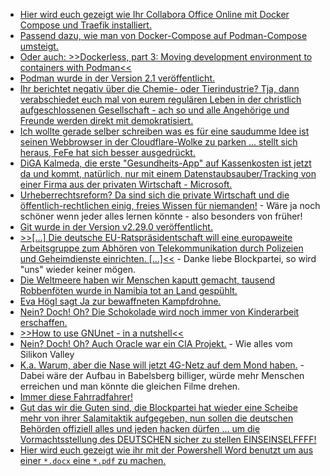 * [Hier wird euch gezeigt wie Ihr Collabora Office Online mit Docker Compose und Traefik installiert.](https://goneuland.de/collabora-office-online-mit-docker-compose-und-traefik-installieren/)
* [Passend dazu, wie man von Docker-Compose auf Podman-Compose umsteigt.](https://www.metamost.com/migrating-from-docker-compose-to-podman/)
* [Oder auch: >>Dockerless, part 3: Moving development environment to containers with Podman<<](https://mkdev.me/en/posts/dockerless-part-3-moving-development-environment-to-containers-with-podman)
* [Podman wurde in der Version 2.1 veröffentlicht.](https://podman.io/releases/2020/10/05/podman-release-v2.1.0.html)
* [Ihr berichtet negativ über die Chemie- oder Tierindustrie? Tja, dann verabschiedet euch mal von eurem regulären Leben in der christlich aufgeschlossenen Gesellschaft - ach so und alle Angehörige und Freunde werden direkt mit demokratisiert.](https://netzfrauen.org/2020/10/19/agriculture-industry/)
* [Ich wollte gerade selber schreiben was es für eine saudumme Idee ist seinen Webbrowser in der Cloudflare-Wolke zu parken ... stellt sich heraus, FeFe hat sich besser ausgedrückt.](https://blog.fefe.de/?ts=a1738544)
* [DiGA Kalmeda, die erste "Gesundheits-App" auf Kassenkosten ist jetzt da und kommt, natürlich, nur mit einem Datenstaubsauber/Tracking von einer Firma aus der privaten Wirtschaft - Microsoft.](https://www.kuketz-blog.de/diga-kalmeda-gesundheits-app-mit-microsoft-tracker/)
* [Urheberrechtsreform? Da sind sich die private Wirtschaft und die öffentlich-rechtlichen einig, freies Wissen für niemanden!](https://netzpolitik.org/2020/vorsicht-wenn-oeffentlich-rechtliche-und-privatsender-gemeinsam-marschieren/) - Wäre ja noch schöner wenn jeder alles lernen könnte - also besonders von früher!
* [Git wurde in der Version v2.29.0 veröffentlicht.](https://lwn.net/Articles/834674/rss)
* [>>[...] Die deutsche EU-Ratspräsidentschaft will eine europaweite Arbeitsgruppe zum Abhören von Telekommunikation durch Polizeien und Geheimdienste einrichten. [...]<<](https://netzpolitik.org/2020/bundesregierung-will-abhoer-abteilung-bei-europol-installieren/) - Danke liebe Blockpartei, so wird "uns" wieder keiner mögen.
* [Die Weltmeere haben wir Menschen kaputt gemacht, tausend Robbenföten wurde in Namibia tot an Land gespühlt.](https://netzfrauen.org/2020/10/19/namibia-3/)
* [Eva Högl sagt Ja zur bewaffneten Kampfdrohne.](https://tuxproject.de/blog/2020/10/si-vis-pacem-para-bellum-12/)
* [Nein? Doch! Oh? Die Schokolade wird noch immer von Kinderarbeit erschaffen.](https://netzfrauen.org/2020/10/20/chocolate-3/)
* [>>How to use GNUnet - in a nutshell<<](https://gnunet.org/en/use.html)
* [Nein? Doch! Oh? Auch Oracle war ein CIA Projekt.](https://blog.fefe.de/?ts=a1700c16) - Wie alles vom Silikon Valley
* [K.a. Warum, aber die Nase will jetzt 4G-Netz auf dem Mond haben.](https://blog.fefe.de/?ts=a17005fa) - Dabei wäre der Aufbau in Babelsberg billiger, würde mehr Menschen erreichen und man könnte die gleichen Filme drehen.
* [Immer diese Fahrradfahrer!](https://tuxproject.de/blog/2020/10/haltet-das-opfer/)
* [Gut das wir die Guten sind, die Blockpartei hat wieder eine Scheibe mehr von ihrer Salamitaktik aufgegeben, nun sollen die deutschen Behörden offiziell alles und jeden hacken dürfen ... um die Vormachtsstellung des DEUTSCHEN sicher zu stellen EINSEINSELFFFF!](https://www.golem.de/news/ueberwachung-regierung-will-staatstrojaner-fuer-die-geheimdienste-2010-151617.html)
* [Hier wird euch gezeigt wie ihr mit der Powershell Word benutzt um aus einer `*.docx` eine `*.pdf` zu machen.](https://sid-500.com/2020/10/20/powershell-convert-word-documentes-to-pdf-documents/)

